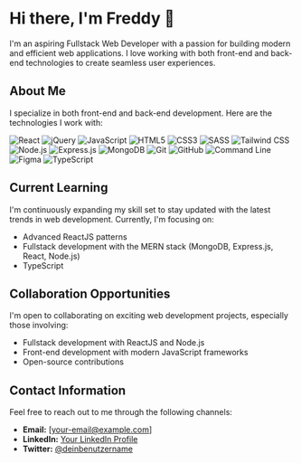 # Hi there, I'm Freddy 👋

I'm an aspiring Fullstack Web Developer with a passion for building modern and efficient web applications. I love working with both front-end and back-end technologies to create seamless user experiences.

## About Me

I specialize in both front-end and back-end development. Here are the technologies I work with:

![React](https://img.shields.io/badge/-React-61DAFB?logo=react&logoColor=white)
![jQuery](https://img.shields.io/badge/-jQuery-0769AD?logo=jquery&logoColor=white)
![JavaScript](https://img.shields.io/badge/-JavaScript-F7DF1E?logo=javascript&logoColor=black)
![HTML5](https://img.shields.io/badge/-HTML5-E34F26?logo=html5&logoColor=white)
![CSS3](https://img.shields.io/badge/-CSS3-1572B6?logo=css3&logoColor=white)
![SASS](https://img.shields.io/badge/-SASS-CC6699?logo=sass&logoColor=white)
![Tailwind CSS](https://img.shields.io/badge/-Tailwind%20CSS-38B2AC?logo=tailwind-css&logoColor=white)
![Node.js](https://img.shields.io/badge/-Node.js-339933?logo=node.js&logoColor=white)
![Express.js](https://img.shields.io/badge/-Express.js-000000?logo=express&logoColor=white)
![MongoDB](https://img.shields.io/badge/-MongoDB-47A248?logo=mongodb&logoColor=white)
![Git](https://img.shields.io/badge/-Git-F05032?logo=git&logoColor=white)
![GitHub](https://img.shields.io/badge/-GitHub-181717?logo=github&logoColor=white)
![Command Line](https://img.shields.io/badge/-Command%20Line-000000?logo=windows-terminal&logoColor=white)
![Figma](https://img.shields.io/badge/-Figma-F24E1E?logo=figma&logoColor=white)
![TypeScript](https://img.shields.io/badge/-TypeScript-3178C6?logo=typescript&logoColor=white)

## Current Learning

I'm continuously expanding my skill set to stay updated with the latest trends in web development. Currently, I'm focusing on:
- Advanced ReactJS patterns
- Fullstack development with the MERN stack (MongoDB, Express.js, React, Node.js)
- TypeScript

## Collaboration Opportunities

I'm open to collaborating on exciting web development projects, especially those involving:
- Fullstack development with ReactJS and Node.js
- Front-end development with modern JavaScript frameworks
- Open-source contributions

## Contact Information

Feel free to reach out to me through the following channels:
- **Email:** [your-email@example.com]
- **LinkedIn:** [Your LinkedIn Profile](https://www.linkedin.com/in/deinprofil)
- **Twitter:** [@deinbenutzername](https://twitter.com/deinbenutzername)

